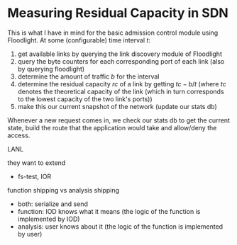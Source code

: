 # Measuring Residual Capacity in SDN

This is what I have in mind for the basic admission control module using Floodlight. At some 
(configurable) time interval $t$:

 1. get available links by querying the link discovery module of Floodlight
 2. query the byte counters for each corresponding port of each link (also by querying floodlight)
 3. determine the amount of traffic $b$ for the interval
 4. determine the residual capacity $rc$ of a link by getting $tc - b / t$ (where $tc$ denotes the 
    theoretical capacity of the link (which in turn corresponds to the lowest capacity of the two 
    link's ports))
 5. make this our current snapshot of the network (update our stats db)

Whenever a new request comes in, we check our stats db to get the current state, build the route 
that the application would take and allow/deny the access.

LANL

they want to extend

 - fs-test, IOR

function shipping vs analysis shipping

  - both: serialize and send
  - function: IOD knows what it means (the logic of the function is implemented by IOD)
  - analysis: user knows about it (the logic of the function is implemented by user)
